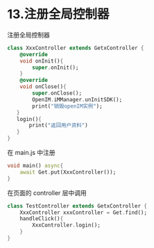 # 13.注册全局控制器

注册全局控制器

```dart
class XxxController extends GetxController {
	@override
    void onInit(){
        super.onInit();
    }
    @override
    void onClose(){
    	super.onClose();
    	OpenIM.iMManager.unInitSDK();
    	print("销毁openIM实例");
   }
   login(){
       print("返回用户资料")
   }
}
```

在 main.js 中注册

```dart
void main() async{
    await Get.put(XxxController());
}
```

在页面的 controller 层中调用

```dart
class TestController extends GetxController {
    XxxController xxxController = Get.find();
    handleClick(){
        XxxController.login();
    }
}
```

